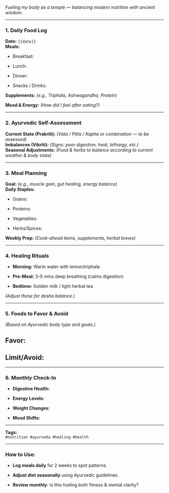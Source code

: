 _Fueling my body as a temple — balancing modern nutrition with ancient wisdom._

---

### **1. Daily Food Log**

**Date:** `{{date}}`  
**Meals:**

- Breakfast:
    
- Lunch:
    
- Dinner:
    
- Snacks / Drinks:
    

**Supplements:** _(e.g., Triphala, Ashwagandha, Protein)_

**Mood & Energy:** _(How did I feel after eating?)_

---

### **2. Ayurvedic Self-Assessment**

**Current State (Prakriti):** _(Vata / Pitta / Kapha or combination — to be assessed)_  
**Imbalances (Vikriti):** _(Signs: poor digestion, heat, lethargy, etc.)_  
**Seasonal Adjustments:** _(Food & herbs to balance according to current weather & body state)_

---

### **3. Meal Planning**

**Goal:** _(e.g., muscle gain, gut healing, energy balance)_  
**Daily Staples:**

- Grains:
    
- Proteins:
    
- Vegetables:
    
- Herbs/Spices:
    

**Weekly Prep:** _(Cook-ahead items, supplements, herbal brews)_

---

### **4. Healing Rituals**

- **Morning:** Warm water with lemon/triphala
    
- **Pre-Meal:** 3–5 mins deep breathing (calms digestion)
    
- **Bedtime:** Golden milk / light herbal tea
    

_(Adjust these for dosha balance.)_

---

### **5. Foods to Favor & Avoid**

_(Based on Ayurvedic body type and goals.)_

## **Favor:**

## **Limit/Avoid:**

---

### **6. Monthly Check-In**

- **Digestive Health:**
    
- **Energy Levels:**
    
- **Weight Changes:**
    
- **Mood Shifts:**
    

---

**Tags:**  
`#nutrition #ayurveda #healing #health`

---

### **How to Use:**

- **Log meals daily** for 2 weeks to spot patterns.
    
- **Adjust diet seasonally** using Ayurvedic guidelines.
    
- **Review monthly**: Is this fueling both fitness & mental clarity?